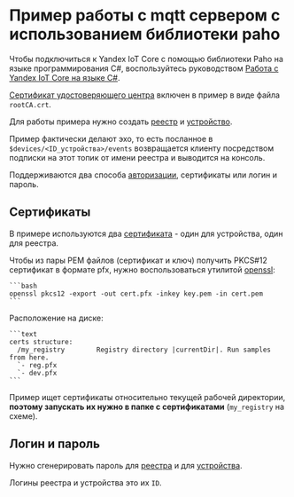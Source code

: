 # Пример работы с mqtt сервером с использованием библиотеки paho

Чтобы подключиться к Yandex IoT Core с помощью библиотеки Paho на языке программирования С#, воспользуйтесь руководством [Работа с Yandex IoT Core на языке C#](https://yandex.cloud/ru/docs/iot-core/tutorials/c-sharp).

[Сертификат удостоверяющего центра](https://storage.yandexcloud.net/mqtt/rootCA.crt) включен в пример в виде файла `rootCA.crt`.

Для работы примера нужно создать [реестр](https://cloud.yandex.ru/docs/iot-core/quickstart#create-registry) и [устройство](https://cloud.yandex.ru/docs/iot-core/quickstart#create-device).

Пример фактически делают эхо, то есть посланное в `$devices/<ID_устройства>/events` возвращается клиенту посредством подписки на этот топик от имени реестра и выводится на консоль.

Поддерживаются два способа [авторизации](https://cloud.yandex.ru/docs/iot-core/concepts/authorization), сертификаты или логин и пароль.

## Сертификаты

В примере используются два [сертификата](https://cloud.yandex.ru/docs/iot-core/quickstart#create-ca) - один для устройства, один для реестра.

Чтобы из пары PEM файлов (сертификат и ключ) получить PKCS#12 сертификат в формате pfx, нужно воспользоваться утилитой [openssl](https://www.openssl.org/):

    ```bash
    openssl pkcs12 -export -out cert.pfx -inkey key.pem -in cert.pem
    ```

Расположение на диске:

    ```text
    certs structure:
      /my_registry        Registry directory |currentDir|. Run samples from here.
      `- reg.pfx
      `- dev.pfx
    ```

Пример ищет сертификаты относительно текущей рабочей директории, **поэтому запускать их нужно в папке с сертификатами** (`my_registry` на схеме).

## Логин и пароль

Нужно сгенерировать пароль для [реестра](https://cloud.yandex.ru/docs/iot-core/operations/password/registry-password)
и для [устройства](https://cloud.yandex.ru/docs/iot-core/operations/password/device-password).

Логины реестра и устройства это их `ID`.
